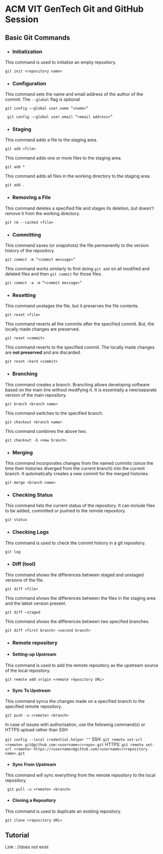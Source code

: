 # ACM VIT GenTech Git and GitHub Session

## Basic Git Commands

* ###    Initialization

This command is used to initialize an empty repository.

```git init <repository name>```

* ###    Configuration

This command sets the name and email address of the author of the commit. The `--global` flag is optional

```git config ––global user.name “<name>”```

``` git config ––global user.email “<email address>”```

* ###    Staging

This command adds a file to the staging area.

```git add <file>```

This command adds one or more files to the staging area.

```git add *```

This command adds all files in the working directory to the staging area.

```git add .```

* ###    Removing a File

This command deletes a specified file and stages its deletion, but doesn't remove it from the working directory. 

```git rm --cached <file>```

* ###    Committing

This command saves (or snapshots) the file permanently to the version history of the repository.

```git commit -m “<commit message>”```

This command works similarly to first doing `git add` on all modified and deleted files and then `git commit` for those files.

```git commit -a -m “<commit message>”```

* ###    Resetting

This command unstages the file, but it preserves the file contents. 

```git reset <file>```

This command reverts all the commits after the specified commit. But, the locally made changes are preserved. 

```git reset <commit>```

This command reverts to the specified commit. The locally made changes are __not preserved__ and are discarded.

```git reset –hard <commit>```

* ###    Branching

This command creates a branch. Branching allows developing software based on the main line without modifying it. It is essentially a new/separate version of the main repository.

```git branch <branch name>```

This command switches to the specified branch.

```git checkout <branch name>```

This command combines the above two.

```git checkout -b <new branch>```

* ### Merging

This command incorporates changes from the named commits (since the time their histories diverged from the current branch) into the current branch. It automatically creates a new commit for the merged histories.

```git merge <branch name>```

* ###    Checking Status

This command lists the current status of the repository. It can include files to be added, committed or pushed to the remote repository.

```git status```

* ###    Checking Logs

This command is used to check the commit history in a git repository.

```git log```

* ###    Diff (tool)

This command shows the differences between staged and unstaged versions of the file.

```git diff <file>```

This command shows the differences between the files in the staging area and the latest version present.

```git diff –staged```

This command shows the differences between two specified branches.

```git diff <first branch> <second branch>```

* ###    Remote repository

* ####    Setting-up Upstream

This command is used to add the remote repository as the upstream source of the local repository.

```git remote add origin <remote repository URL>```

* ####    Sync __To__ Upstream

This command syncs the changes made on a specified branch to the specified remote repository.

```git push -u <remote> <branch>```

In case of issues with authorisation, use the following command(s) or HTTPS upload rather than SSH

```git config --local credential.helper ""```
SSH: ```git remote set-url <remote> git@github.com:<username>/<repo>.git```
HTTPS: ```git remote set-url <remote> https://<username>@github.com/<username>/<repository name>.git```

* ####    Sync __From__ Upstream

This command will sync everything from the remote repository to the local repository.

``` git pull -u <remote> <branch>```

* ####    Cloning a Repository

This command is used to duplicate an existing repository.

```git clone <repository URL>```

## Tutorial
  Link : //does not exist

